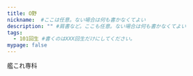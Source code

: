 ```yaml
---
title: O野
nickname:  #ここは任意。ない場合は何も書かなくてよい
description: "" #肩書など。ここも任意。ない場合は何も書かなくてよい
tags:
  - 101回生 #書くのはXXX回生だけにしてください。
mypage: false
---
```

艦これ専科
